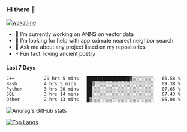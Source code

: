 ### Hi there 👋

[![wakatime](https://wakatime.com/badge/user/8906da98-c623-4aff-ac00-99cb42e09b38.svg)](https://wakatime.com/@8906da98-c623-4aff-ac00-99cb42e09b38)

- 🔭 I’m currently working on ANNS on vector data
- 🤔 I’m looking for help with approximate nearest neighbor search
- 💬 Ask me about any project listed on my repositories
- ⚡ Fun fact: loving ancient poetry


**Last 7 Days**
<!--START_SECTION:waka-->

```text
C++           29 hrs 5 mins   ████████████████▓░░░░░░░░   66.58 %
Bash          4 hrs 5 mins    ██▒░░░░░░░░░░░░░░░░░░░░░░   09.38 %
Python        3 hrs 20 mins   ██░░░░░░░░░░░░░░░░░░░░░░░   07.65 %
SQL           3 hrs 14 mins   ██░░░░░░░░░░░░░░░░░░░░░░░   07.43 %
Other         2 hrs 13 mins   █▒░░░░░░░░░░░░░░░░░░░░░░░   05.08 %
```

<!--END_SECTION:waka-->

![Anurag's GitHub stats](https://github-readme-stats.vercel.app/api?username=matchyc&count_private=true&show_icons=true&theme=vue)

[![Top Langs](https://github-readme-stats.vercel.app/api/top-langs/?username=matchyc&langs_count=4&&hide=perl,raku,html,javascript,shell,roff,prolog)](https://github.com/anuraghazra/github-readme-stats)
